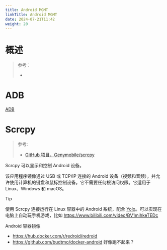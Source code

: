 ```yaml
---
title: Android MGMT
linkTitle: Android MGMT
date: 2024-07-21T11:42
weight: 20
---
```


# 概述

> 参考：
>
> -

# ADB

[ADB](/docs/Mobile%20device/Android%20MGMT/ADB.md)

# Scrcpy

> 参考:
>
> - [GitHub 项目，Genymobile/scrcpy](https://github.com/Genymobile/scrcpy)

Scrcpy 可以显示和控制 Android 设备。

该应用程序镜像通过 USB 或 TCP/IP 连接的 Android 设备（视频和音频），并允许使用计算机的键盘和鼠标控制设备。它不需要任何根访问权限。它适用于 Linux、Windows 和 macOS。

> [!Tip]
>
> 使用 Scrcpy 连接运行在 Linux 容器中的 Android 系统，配合 [Yolo](/docs/12.AI/AI%20Projects/Yolo.md)。可以实现在电脑上自动玩手机游戏，比如 https://www.bilibili.com/video/BV1mihkeTEDc

Android 容器镜像

- https://hub.docker.com/r/redroid/redroid
- https://github.com/budtmo/docker-android 好像跑不起来？

